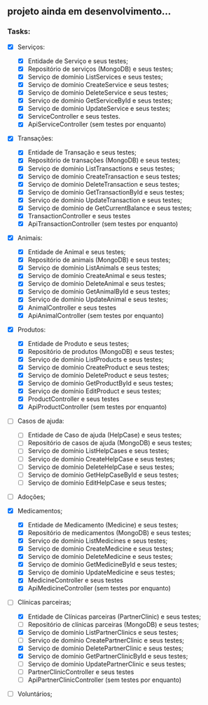## projeto ainda em desenvolvimento...

### Tasks:

- [x] Serviços:

  - [x] Entidade de Serviço e seus testes;
  - [x] Repositório de serviços (MongoDB) e seus testes;
  - [x] Serviço de domínio ListServices e seus testes;
  - [x] Serviço de domínio CreateService e seus testes;
  - [x] Serviço de domínio DeleteService e seus testes;
  - [x] Serviço de domínio GetServiceById e seus testes;
  - [x] Serviço de domínio UpdateService e seus testes;
  - [x] ServiceController e seus testes.
  - [x] ApiServiceController (sem testes por enquanto)

- [x] Transações:

  - [x] Entidade de Transação e seus testes;
  - [x] Repositório de transações (MongoDB) e seus testes;
  - [x] Serviço de domínio ListTransactions e seus testes;
  - [x] Serviço de domínio CreateTransaction e seus testes;
  - [x] Serviço de domínio DeleteTransaction e seus testes;
  - [x] Serviço de domínio GetTransactionById e seus testes;
  - [x] Serviço de domínio UpdateTransaction e seus testes;
  - [x] Serviço de domínio de GetCurrentBalance e seus testes;
  - [x] TransactionController e seus testes
  - [x] ApiTransactionController (sem testes por enquanto)

- [x] Animais:

  - [x] Entidade de Animal e seus testes;
  - [x] Repositório de animais (MongoDB) e seus testes;
  - [x] Serviço de domínio ListAnimals e seus testes;
  - [x] Serviço de domínio CreateAnimal e seus testes;
  - [x] Serviço de domínio DeleteAnimal e seus testes;
  - [x] Serviço de domínio GetAnimalById e seus testes;
  - [x] Serviço de domínio UpdateAnimal e seus testes;
  - [x] AnimalController e seus testes
  - [x] ApiAnimalController (sem testes por enquanto)

- [x] Produtos:

  - [x] Entidade de Produto e seus testes;
  - [x] Repositório de produtos (MongoDB) e seus testes;
  - [x] Serviço de domínio ListProducts e seus testes;
  - [x] Serviço de domínio CreateProduct e seus testes;
  - [x] Serviço de domínio DeleteProduct e seus testes;
  - [x] Serviço de domínio GetProductById e seus testes;
  - [x] Serviço de domínio EditProduct e seus testes;
  - [x] ProductController e seus testes
  - [x] ApiProductController (sem testes por enquanto)

- [ ] Casos de ajuda:

  - [ ] Entidade de Caso de ajuda (HelpCase) e seus testes;
  - [ ] Repositório de casos de ajuda (MongoDB) e seus testes;
  - [ ] Serviço de domínio ListHelpCases e seus testes;
  - [ ] Serviço de domínio CreateHelpCase e seus testes;
  - [ ] Serviço de domínio DeleteHelpCase e seus testes;
  - [ ] Serviço de domínio GetHelpCaseById e seus testes;
  - [ ] Serviço de domínio EditHelpCase e seus testes;

- [ ] Adoções;

- [x] Medicamentos;

  - [x] Entidade de Medicamento (Medicine) e seus testes;
  - [x] Repositório de medicamentos (MongoDB) e seus testes;
  - [x] Serviço de domínio ListMedicines e seus testes;
  - [x] Serviço de domínio CreateMedicine e seus testes;
  - [x] Serviço de domínio DeleteMedicine e seus testes;
  - [x] Serviço de domínio GetMedicineById e seus testes;
  - [x] Serviço de domínio UpdateMedicine e seus testes;
  - [x] MedicineController e seus testes
  - [x] ApiMedicineController (sem testes por enquanto)

- [ ] Clínicas parceiras;

  - [x] Entidade de Clínicas parceiras (PartnerClinic) e seus testes;
  - [ ] Repositório de clínicas parceiras (MongoDB) e seus testes;
  - [x] Serviço de domínio ListPartnerClinics e seus testes;
  - [ ] Serviço de domínio CreatePartnerClinic e seus testes;
  - [x] Serviço de domínio DeletePartnerClinic e seus testes;
  - [x] Serviço de domínio GetPartnerClinicById e seus testes;
  - [ ] Serviço de domínio UpdatePartnerClinic e seus testes;
  - [ ] PartnerClinicController e seus testes
  - [ ] ApiPartnerClinicController (sem testes por enquanto)

- [ ] Voluntários;
